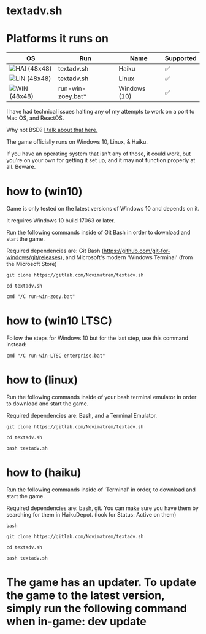 # textadv.sh

# Platforms it runs on

<!-- TABLE_START -->

| OS                                                                                                              | Run | Name                 | Supported |
| -------------------------------------------------------------------------------------------------------------------- | ---- | -------------------- | ------ |
| ![](https://raw.githubusercontent.com/EgoistDeveloper/operating-system-logos/master/src/48x48/HAI.png "HAI (48x48)") | textadv.sh | Haiku             | ✅     |
| ![](https://raw.githubusercontent.com/EgoistDeveloper/operating-system-logos/master/src/48x48/LIN.png "LIN (48x48)") | textadv.sh | Linux            | ✅     |
| ![](https://raw.githubusercontent.com/EgoistDeveloper/operating-system-logos/master/src/48x48/WIN.png "WIN (48x48)") | run-win-zoey.bat* | Windows (10)              | ✅     |

<!-- TABLE_END -->

I have had technical issues halting any of my attempts to work on a port to Mac OS, and ReactOS.

Why not BSD? [I talk about that here.](https://www.youtube.com/watch?v=p3cE1V3iSvA)

The game officially runs on Windows 10, Linux, & Haiku.

If you have an operating system that isn't any of those, it could work, but you're on your own for getting it set up, and it may not function properly at all. Beware. 

# how to (win10)

Game is only tested on the latest versions of Windows 10 and depends on it.

It requires Windows 10 build 17063 or later.

Run the following commands inside of Git Bash in order to download and start the game.

Required dependencies are: Git Bash (https://github.com/git-for-windows/git/releases), and Microsoft's modern 'Windows Terminal' (from the Microsoft Store)

```git clone https://gitlab.com/Novimatrem/textadv.sh```

```cd textadv.sh```

```cmd "/C run-win-zoey.bat"```

# how to (win10 LTSC)

Follow the steps for Windows 10 but for the last step, use this command instead:

```cmd "/C run-win-LTSC-enterprise.bat"```

# how to (linux)

Run the following commands inside of your bash terminal emulator in order to download and start the game.

Required dependencies are: Bash, and a Terminal Emulator.

```git clone https://gitlab.com/Novimatrem/textadv.sh```

```cd textadv.sh```

```bash textadv.sh```

# how to (haiku)

Run the following commands inside of 'Terminal' in order, to download and start the game.

Required dependencies are: bash, git. You can make sure you have them by searching for them in HaikuDepot. (look for Status: Active on them)

```bash```

```git clone https://gitlab.com/Novimatrem/textadv.sh```

```cd textadv.sh```

```bash textadv.sh```

# The game has an updater. To update the game to the latest version, simply run the following command when in-game: dev update
